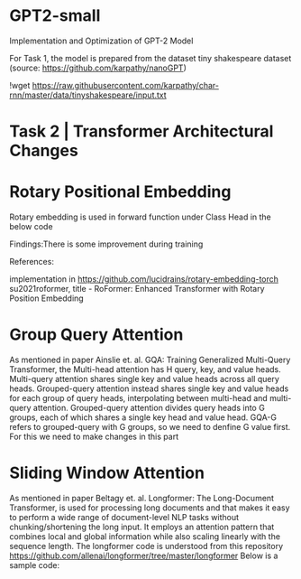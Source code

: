 # GPT2-small
Implementation and Optimization of GPT-2 Model

For Task 1, the model is prepared from the dataset tiny shakespeare dataset (source: https://github.com/karpathy/nanoGPT)

!wget https://raw.githubusercontent.com/karpathy/char-rnn/master/data/tinyshakespeare/input.txt

# Task 2 | Transformer Architectural Changes
# Rotary Positional Embedding
Rotary embedding is used in forward function under Class Head in the below code

Findings:There is some improvement during training

References:

implementation in https://github.com/lucidrains/rotary-embedding-torch
su2021roformer, title - RoFormer: Enhanced Transformer with Rotary Position Embedding

# Group Query Attention

As mentioned in paper Ainslie et. al. GQA: Training Generalized Multi-Query Transformer, the Multi-head attention has H query, key, and value heads. Multi-query attention shares single key and value heads across all query heads. Grouped-query attention instead shares single key and value heads for each group of query heads, interpolating between multi-head and multi-query attention.
Grouped-query attention divides query heads into G groups, each of which shares a single key head and value head. GQA-G refers to grouped-query with G groups, so we need to denfine G value first.
For this we need to make changes in this part



# Sliding Window Attention

As mentioned in paper Beltagy et. al. Longformer: The Long-Document Transformer, is used for processing long documents and that makes it easy to perform a wide range of document-level NLP tasks without chunking/shortening the long input. It employs an attention pattern that combines local and global information while also scaling linearly with the sequence length.
The longformer code is understood from this repository https://github.com/allenai/longformer/tree/master/longformer
Below is a sample code:
